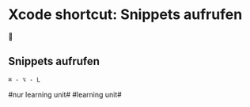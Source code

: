 # Xcode shortcut: Snippets aufrufen
🚀

## Snippets aufrufen

`⌘ - ⌥ - L`

#nur learning unit# #learning unit#